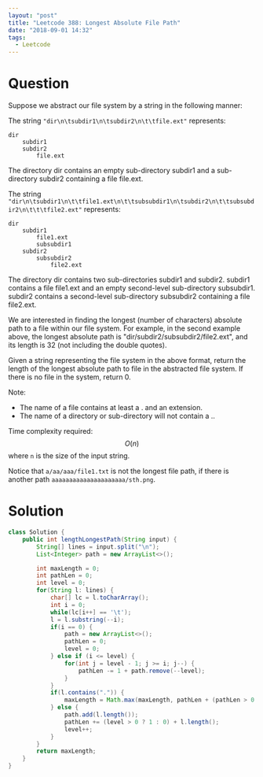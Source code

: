 ```yaml
---
layout: "post"
title: "Leetcode 388: Longest Absolute File Path"
date: "2018-09-01 14:32"
tags:
  - Leetcode
---
```


# Question
Suppose we abstract our file system by a string in the following manner:

The string `"dir\n\tsubdir1\n\tsubdir2\n\t\tfile.ext"` represents:

```
dir
    subdir1
    subdir2
        file.ext
```

The directory dir contains an empty sub-directory subdir1 and a sub-directory subdir2 containing a file file.ext.

The string `"dir\n\tsubdir1\n\t\tfile1.ext\n\t\tsubsubdir1\n\tsubdir2\n\t\tsubsubdir2\n\t\t\tfile2.ext"` represents:

```
dir
    subdir1
        file1.ext
        subsubdir1
    subdir2
        subsubdir2
            file2.ext
```

The directory dir contains two sub-directories subdir1 and subdir2. subdir1 contains a file file1.ext and an empty second-level sub-directory subsubdir1. subdir2 contains a second-level sub-directory subsubdir2 containing a file file2.ext.

We are interested in finding the longest (number of characters) absolute path to a file within our file system. For example, in the second example above, the longest absolute path is "dir/subdir2/subsubdir2/file2.ext", and its length is 32 (not including the double quotes).

Given a string representing the file system in the above format, return the length of the longest absolute path to file in the abstracted file system. If there is no file in the system, return 0.

Note:
* The name of a file contains at least a . and an extension.
* The name of a directory or sub-directory will not contain a ..

Time complexity required: $$O(n)$$ where `n` is the size of the input string.

Notice that `a/aa/aaa/file1.txt` is not the longest file path, if there is another path `aaaaaaaaaaaaaaaaaaaaa/sth.png`.

# Solution
```java
class Solution {
    public int lengthLongestPath(String input) {
        String[] lines = input.split("\n");
        List<Integer> path = new ArrayList<>();

        int maxLength = 0;
        int pathLen = 0;
        int level = 0;
        for(String l: lines) {
            char[] lc = l.toCharArray();
            int i = 0;
            while(lc[i++] == '\t');
            l = l.substring(--i);
            if(i == 0) {
                path = new ArrayList<>();
                pathLen = 0;
                level = 0;
            } else if (i <= level) {
                for(int j = level - 1; j >= i; j--) {
                    pathLen -= 1 + path.remove(--level);
                }
            }
            if(l.contains(".")) {
                maxLength = Math.max(maxLength, pathLen + (pathLen > 0 ? 1 : 0) + l.length());
            } else {
                path.add(l.length());
                pathLen += (level > 0 ? 1 : 0) + l.length();
                level++;
            }
        }
        return maxLength;
    }
}
```
